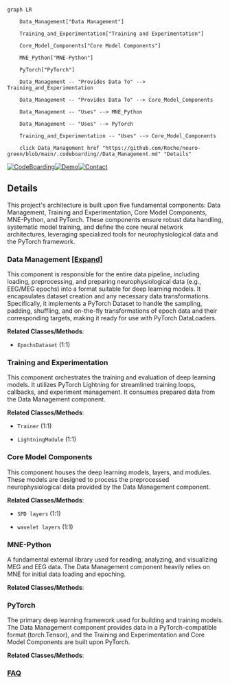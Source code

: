 ```mermaid

graph LR

    Data_Management["Data Management"]

    Training_and_Experimentation["Training and Experimentation"]

    Core_Model_Components["Core Model Components"]

    MNE_Python["MNE-Python"]

    PyTorch["PyTorch"]

    Data_Management -- "Provides Data To" --> Training_and_Experimentation

    Data_Management -- "Provides Data To" --> Core_Model_Components

    Data_Management -- "Uses" --> MNE_Python

    Data_Management -- "Uses" --> PyTorch

    Training_and_Experimentation -- "Uses" --> Core_Model_Components

    click Data_Management href "https://github.com/Roche/neuro-green/blob/main/.codeboarding//Data_Management.md" "Details"

```



[![CodeBoarding](https://img.shields.io/badge/Generated%20by-CodeBoarding-9cf?style=flat-square)](https://github.com/CodeBoarding/GeneratedOnBoardings)[![Demo](https://img.shields.io/badge/Try%20our-Demo-blue?style=flat-square)](https://www.codeboarding.org/demo)[![Contact](https://img.shields.io/badge/Contact%20us%20-%20contact@codeboarding.org-lightgrey?style=flat-square)](mailto:contact@codeboarding.org)



## Details



This project's architecture is built upon five fundamental components: Data Management, Training and Experimentation, Core Model Components, MNE-Python, and PyTorch. These components ensure robust data handling, systematic model training, and define the core neural network architectures, leveraging specialized tools for neurophysiological data and the PyTorch framework.



### Data Management [[Expand]](./Data_Management.md)

This component is responsible for the entire data pipeline, including loading, preprocessing, and preparing neurophysiological data (e.g., EEG/MEG epochs) into a format suitable for deep learning models. It encapsulates dataset creation and any necessary data transformations. Specifically, it implements a PyTorch Dataset to handle the sampling, padding, shuffling, and on-the-fly transformations of epoch data and their corresponding targets, making it ready for use with PyTorch DataLoaders.





**Related Classes/Methods**:



- `EpochsDataset` (1:1)





### Training and Experimentation

This component orchestrates the training and evaluation of deep learning models. It utilizes PyTorch Lightning for streamlined training loops, callbacks, and experiment management. It consumes prepared data from the Data Management component.





**Related Classes/Methods**:



- `Trainer` (1:1)

- `LightningModule` (1:1)





### Core Model Components

This component houses the deep learning models, layers, and modules. These models are designed to process the preprocessed neurophysiological data provided by the Data Management component.





**Related Classes/Methods**:



- `SPD layers` (1:1)

- `wavelet layers` (1:1)





### MNE-Python

A fundamental external library used for reading, analyzing, and visualizing MEG and EEG data. The Data Management component heavily relies on MNE for initial data loading and epoching.





**Related Classes/Methods**:







### PyTorch

The primary deep learning framework used for building and training models. The Data Management component provides data in a PyTorch-compatible format (torch.Tensor), and the Training and Experimentation and Core Model Components are built upon PyTorch.





**Related Classes/Methods**:











### [FAQ](https://github.com/CodeBoarding/GeneratedOnBoardings/tree/main?tab=readme-ov-file#faq)